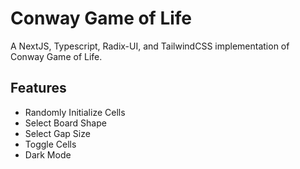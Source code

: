 # Conway Game of Life

A NextJS, Typescript, Radix-UI, and TailwindCSS implementation of Conway Game of Life.

## Features

- Randomly Initialize Cells
- Select Board Shape
- Select Gap Size
- Toggle Cells
- Dark Mode
